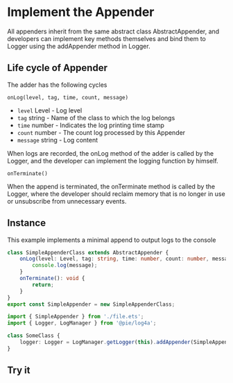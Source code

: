 # Implement the Appender

All appenders inherit from the same abstract class AbstractAppender, and developers can implement key methods themselves and bind them to Logger using the addAppender method in Logger.

## Life cycle of Appender

The adder has the following cycles

`onLog(level, tag, time, count, message)`

- `level` Level - Log level
- `tag` string - Name of the class to which the log belongs
- `time` number - Indicates the log printing time stamp
- `count` number - The count log processed by this Appender
- `message` string - Log content

When logs are recorded, the onLog method of the adder is called by the Logger, and the developer can implement the logging function by himself.

`onTerminate()`

When the append is terminated, the onTerminate method is called by the Logger, where the developer should reclaim memory that is no longer in use or unsubscribe from unnecessary events.

## Instance

This example implements a minimal append to output logs to the console

```ts
class SimpleAppenderClass extends AbstractAppender {
    onLog(level: Level, tag: string, time: number, count: number, message: string): void {
        console.log(message);
    }
    onTerminate(): void {
        return;
    }
}
export const SimpleAppender = new SimpleAppenderClass;
```

```ts
import { SimpleAppender } from './file.ets';
import { Logger, LogManager } from '@pie/log4a';

class SomeClass {
    logger: Logger = LogManager.getLogger(this).addAppender(SimpleAppender);
}
```

## Try it

<script setup>
import {defineAsyncComponent} from 'vue';
import {inBrowser} from 'vitepress';

const DemoEditor = inBrowser ?  defineAsyncComponent(()=>import('.. /components/DemoEditor.vue')):()=>null;
</script>

<DemoEditor code="class SimpleAppenderClass extends AbstractAppender {
onLog(level, tag, time, count, message) {
console.log(message);
}
onTerminate() {
return;
}
}
const SimpleAppender = new SimpleAppenderClass;
class SomeClass {
logger = LogManager.getLogger(this).addAppender(SimpleAppender);
hello(){
this.logger.info('Hello, World! ')
}
}
const someClassInstance = new SomeClass;
someClassInstance.hello();"  />
